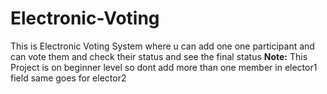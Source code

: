 # Electronic-Voting
This is Electronic Voting System where u can add one one participant and can vote them and check their status and see the final status
**Note:**
This Project is on beginner level so dont add more than one member in elector1 field same goes for elector2

